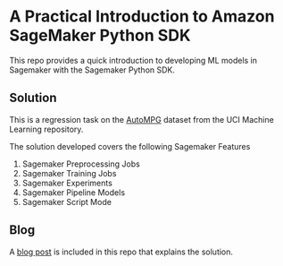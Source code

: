 # A Practical Introduction to Amazon SageMaker Python SDK

This repo provides a quick introduction to developing ML models in Sagemaker with the Sagemaker Python SDK.

## Solution
This is a regression task on the [AutoMPG](https://archive.ics.uci.edu/ml/datasets/auto+mpg) dataset from the UCI Machine Learning repository.

The solution developed covers the following Sagemaker Features
1. Sagemaker Preprocessing Jobs
2. Sagemaker Training Jobs
3. Sagemaker Experiments
4. Sagemaker Pipeline Models
5. Sagemaker Script Mode

## Blog

A [blog post](Blog.md) is included in this repo that explains the solution.
